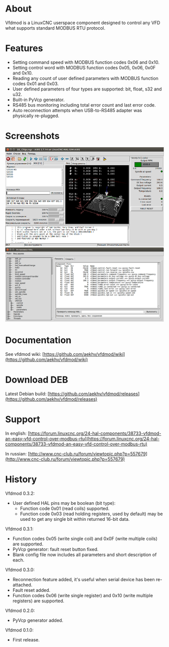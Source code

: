 # About
Vfdmod is a LinuxCNC userspace component designed to control any VFD what supports standard MODBUS RTU protocol.

# Features
- Setting command speed with MODBUS function codes 0x06 and 0x10.
- Setting control word with MODBUS function codes 0x05, 0x06, 0x0F and 0x10.
- Reading any count of user defined parameters with MODBUS function codes 0x01 and 0x03.
- User defined parameters of four types are supported: bit, float, s32 and u32.
- Built-in PyVcp generator.
- RS485 bus monitoring including total error count and last error code.
- Auto reconnection attempts when USB-to-RS485 adapter was physically re-plugged.

# Screenshots

![](https://raw.githubusercontent.com/aekhv/vfdmod/master/images/hc1-cplus-axis.png) ![](https://raw.githubusercontent.com/aekhv/vfdmod/master/images/hc1-cplus-hal.png)

# Documentation
See vfdmod wiki: [https://github.com/aekhv/vfdmod/wiki](https://github.com/aekhv/vfdmod/wiki)

# Download DEB
Latest Debian build: [https://github.com/aekhv/vfdmod/releases](https://github.com/aekhv/vfdmod/releases)

# Support
In english: [https://forum.linuxcnc.org/24-hal-components/38733-vfdmod-an-easy-vfd-control-over-modbus-rtu](https://forum.linuxcnc.org/24-hal-components/38733-vfdmod-an-easy-vfd-control-over-modbus-rtu)

In russian: [http://www.cnc-club.ru/forum/viewtopic.php?p=557679](http://www.cnc-club.ru/forum/viewtopic.php?p=557679)

# History
Vfdmod 0.3.2:
- User defined HAL pins may be boolean (bit type):
  - Function code 0x01 (read coils) supported.
  - Function code 0x03 (read holding registers, used by default) may be used to get any single bit within returned 16-bit data.

Vfdmod 0.3.1:
- Function codes 0x05 (write single coil) and 0x0F (write multiple coils) are supported.
- PyVcp generator: fault reset button fixed.
- Blank config file now includes all parameters and short description of each.

Vfdmod 0.3.0:
- Reconnection feature added, it's useful when serial device has been re-attached.
- Fault reset added.
- Function codes 0x06 (write single register) and 0x10 (write multiple registers) are supported.

Vfdmod 0.2.0:
- PyVcp generator added.

Vfdmod 0.1.0:
- First release.
